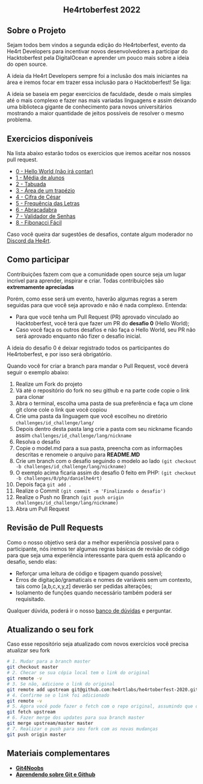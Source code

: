 
<!-- Title -->

<p align="center">
  <h2 align="center">He4rtoberfest 2022</h2>
</p>
    
 <!-- ABOUT THE PROJECT -->


## Sobre o Projeto
Sejam todos bem vindos a segunda edição do He4rtoberfest, evento da He4rt Developers para incentivar novos desenvolvedores a participar do Hacktoberfest pela DigitalOcean e aprender um pouco mais sobre a ideia do open source.

A ideia da He4rt Developers sempre foi a inclusão dos mais iniciantes na área e iremos focar em trazer essa inclusão para o Hacktoberfest! Se liga:

A ideia se baseia em pegar exercicios de faculdade, desde o mais simples até o mais complexo e fazer nas mais variadas linguagens e assim deixando uma biblioteca gigante de conhecimento para novos universitários mostrando a maior quantidade de jeitos possíveis de resolver o mesmo problema.
## 
<!-- ROADMAP OF PROJECT -->

## Exercicios disponíveis

Na lista abaixo estarão todos os exercicios que iremos aceitar nos nossos pull request. 

- [0 - Hello World (não irá contar)](./challenges/0-hello-world/readme.md)
- [1 - Média de alunos](./challenges/1-media-alunos/readme.md)
- [2 - Tabuada](./challenges/2-tabuada/readme.md)
- [3 - Área de um trapézio](./challenges/3-area-trapezio/readme.md)
- [4 - Cifra de César](./challenges/4-cifra-de-cesar/readme.md)
- [5 - Frequência das Letras](./challenges/5-frequencia-das-letras/readme.md)
- [6 - Abracadabra](./challenges/6-abracadabra/readme.md)
- [7 - Validador de Senhas](./challenges/7-valida-senha/readme.md)
- [8 - Fibonacci Fácil](./challenges/8-fibonacci/readme.md)

Caso você queira dar sugestões de desafios, contate algum moderador no [Discord da He4rt](https://discord.gg/he4rt).
  
<!-- CONTRIBUTING -->

## Como participar

Contribuições fazem com que a comunidade open source seja um lugar incrível para aprender, inspirar e criar. Todas contribuições
são **extremamente apreciadas**

Porém, como esse será um evento, haverão algumas regras a serem seguidas para que você seja aprovado e não é nada complexo. Entenda:

- Para que você tenha um Pull Request (PR) aprovado vinculado ao Hacktoberfest, você terá que fazer um PR do **desafio 0** (Hello World);
- Caso você faça os outros desafios e não faça o Hello World, seu PR não será aprovado enquanto não fizer o desafio inicial.

A ideia do desafio 0 é deixar registrado todos os participantes do He4rtoberfest, e por isso será obrigatório.

Quando você for criar a branch para mandar o Pull Request, você deverá seguir o exemplo abaixo:

1. Realize um Fork do projeto
2. Vá até o repositório do fork no seu github e na parte code copie o link para clonar
3. Abra o terminal, escolha uma pasta de sua preferência e faça um clone git clone cole o link que você copiou
4. Crie uma pasta da linguagem que você escolheu no diretório `challenges/id_challenge/lang/`
5. Depois dentro desta pasta lang crie a pasta com seu nickname ficando assim `challenges/id_challenge/lang/nickname`
6. Resolva o desafio
7. Copie o model.md para a sua pasta, preencha com as informações descritas e renomeie o arquivo para **README.MD**
8. Crie um branch com o desafio seguindo o modelo ao lado `(git checkout -b challenges/id_challenge/lang/nickname)`
9. O exemplo acima ficaria assim do desafio 0 feito em PHP: `(git checkout -b challenges/0/php/danielhe4rt)`
10. Depois faça `git add .`
11. Realize o Commit `(git commit -m 'Finalizando o desafio')`
12. Realize o Push no Branch `(git push origin challenges/id_challenge/lang/nickname)`
13. Abra um Pull Request

## Revisão de Pull Requests

Como o nosso objetivo será dar a melhor experiência possível para o participante, nós iremos ter algumas regras básicas de revisão de código para que seja uma experiência interessante para quem está aplicando o desafio, sendo elas:

- Reforçar uma leitura de código e tipagem quando possível;
- Erros de digitação/gramaticais e nomes de variáveis sem um contexto, tais como [a,b,c,x,y,z] deverão ser pedidas alterações;
- Isolamento de funções quando necessário também poderá ser requisitado.

Qualquer dúvida, poderá ir o nosso [banco de dúvidas](https://github.com/he4rtlabs/he4rtoberfest-2020/issues/1) e perguntar.

## Atualizando o seu fork

Caso esse repositório seja atualizado com novos exercícios você precisa atualizar seu fork

```bash
# 1. Mudar para a branch master
git checkout master
# 2. Checar se sua cópia local tem o link do original
git remote -v
# 3. Se não, adicione o link do original
git remote add upstream git@github.com:he4rtlabs/he4rtoberfest-2020.git
# 4. Confirme se o link foi adicionado
git remote -v
# 5. Agora você pode fazer o fetch com o repo original, assumindo que o nome do link é 'upstream'
git fetch upstream
# 6. Fazer merge dos updates para sua branch master
git merge upstream/master master
# 7. Realizar o push para seu fork com as novas mudanças 
git push origin master
```

## Materiais complementares

- [**Git4Noobs**](https://github.com/danielhe4rt/git4noobs)
- [**Aprendendo sobre Git e Github**](https://www.youtube.com/watch?v=_LNWekPPS9w)

